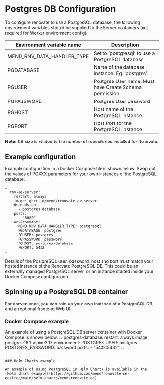 # Postgres DB Configuration

To configure renovate to use a PostgreSQL database, the following environment variables should be supplied to the Server containers (not required for Worker environment config).

| Environment variable name  | Description                                             |
|----------------------------|---------------------------------------------------------|
| MEND_RNV_DATA_HANDLER_TYPE | Set to ‘postgresql’ to use a PostgreSQL database        |
| PGDATABASE                 | Name of the database instance. Eg. ‘postgres’           |
| PGUSER                     | Postgres User name. Must have Create Schema permission. |
| PGPASSWORD                 | Postgres User password                                  |
| PGHOST                     | Host name of the PostgreSQL instance                    |
| PGPORT                     | Host Port for the PostgreSQL instance                   |

**Note:** DB size is related to the number of repositories installed for Renovate.

## Example configuration

Example configuration in a Docker Compose file is shown below.
Swap out the values of PGXXX parameters for your own instances of the PostgreSQL database.

```
…
  rnv-ee-server:
    restart: always
    image: ghcr.io/mend/renovate-ee-server
    depends_on:
      - postgres-database
    ports:
      - "8080"
    environment:
      MEND_RNV_DATA_HANDLER_TYPE: postgresql
      PGDATABASE: postgres
      PGUSER: postgres
      PGPASSWORD: password
      PGHOST: postgres-database
      PGPORT: 5432
…
```

Details of the PostgreSQL user, password, host and port must match your hosted instance of the Renovate PostgreSQL DB.
This could be an externally managed PostgreSQL server, or an instance started inside your Docker Compose configuration.

## Spinning up a PostgreSQL DB container

For convenience, you can spin up your own instance of a PostgreSQL DB, and an  optional frontend Web UI.

###  Docker Compose example

An example of using a PostgreSQL DB server container with Docker Compose is shown below.
…
  postgres-database:
    restart: always
    image: postgres:16.1-alpine3.17
    environment:
      POSTGRES_USER: postgres
      POSTGRES_PASSWORD: password
    ports:
      - "5432:5432"
…
```

### Helm Charts example

An example of using PostgreSQL in Helm Charts is available in the [Helm chart example](https://github.com/mend/renovate-ce-ee/tree/main/helm-charts/mend-renovate-ee).

